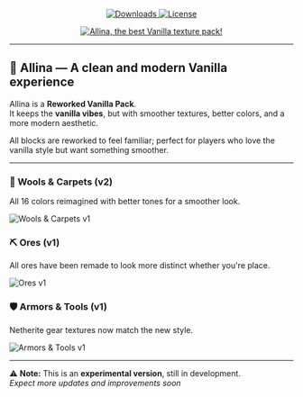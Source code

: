 <p align="center">
  <a href="https://modrinth.com/mod/allina">
    <img src="https://img.shields.io/badge/Downloads-3-00AF5C?logo=modrinth" alt="Downloads">
  </a>
  <a href="https://creativecommons.org/licenses/by-nc-nd/4.0/deed.en">
    <img src="https://img.shields.io/badge/CC_BY--NC--ND--4.0-555555?logo=creativecommons" alt="License">
  </a>
</p>

<p align="center">
  <a href="https://modrinth.com/mod/allina">
    <img src="https://cdn.modrinth.com/data/cached_images/269f6244a47c011ec473e90a93bd5198d346fc70.png" alt="Allina, the best Vanilla texture pack!">
  </a>
</p>


---

## 🫧 Allina — A clean and modern Vanilla experience

Allina is a **Reworked Vanilla Pack**.  
It keeps the **vanilla vibes**, but with smoother textures, better colors, and a more modern aesthetic.  

All blocks are reworked to feel familiar; perfect for players who love the vanilla style but want something smoother.

---

### 🧶 Wools & Carpets (v2)
All 16 colors reimagined with better tones for a smoother look.

![Wools & Carpets v1](https://cdn.modrinth.com/data/cached_images/698bd287bdc212fc5a42d0aa68d20392d536d26b.png)

### ⛏️ Ores (v1)
All ores have been remade to look more distinct whether you're place.

![Ores v1](https://cdn.modrinth.com/data/cached_images/fa6f33023ed5b2ac14ce6d077df3ff173316d2f5.png)

### 🛡️ Armors & Tools (v1)
Netherite gear textures now match the new style.

![Armors & Tools v1](https://cdn.modrinth.com/data/cached_images/cc70b599ee0b550bcc96e7a33a95310c4c2bcfa2_0.webp)

---

⚠️ **Note:** This is an **experimental version**, still in development.  
_Expect more updates and improvements soon_
